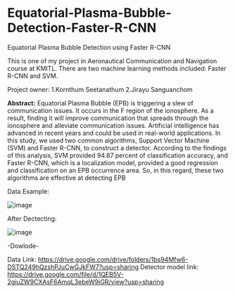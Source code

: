 # Equatorial-Plasma-Bubble-Detection-Faster-R-CNN
Equatorial Plasma Bubble Detection using Faster R-CNN


This is one of my project in Aeronautical Communication and Navigation course at KMITL.
There are two machine learning methods included: Faster R-CNN and SVM.

Project owner: 1.Kornthum Seetanathum 
               2.Jirayu Sanguanchom

**Abstract:**
Equatorial Plasma Bubble (EPB) is triggering a slew of communication issues. It occurs in the F region of the ionosphere. As a result, finding it will improve communication that spreads through the ionosphere and alleviate communication issues. Artificial intelligence has advanced in recent years and could be used in real-world applications. In this study, we used two common algorithms, Support Vector Machine (SVM) and Faster R-CNN, to construct a detector. According to the findings of this analysis, SVM provided 94.87 percent of classification accuracy, and Faster R-CNN, which is a localization model, provided a good regression and classification on an EPB occurrence area. So, in this regard, these two algorithms are effective at detecting EPB


Data Example:

![image](https://user-images.githubusercontent.com/66479775/140593948-7c8ff2b0-8f42-4340-94fe-27df9528d011.png)


After Dectecting:

![image](https://user-images.githubusercontent.com/66479775/140593962-06021ca8-9b97-42c3-b8de-ec8dbd226fd4.png)


-Dowlode-

Data Link: https://drive.google.com/drive/folders/1bs94Mfw6-DSTQ249hQzshPJuCwGJkFW7?usp=sharing
Detector model link: https://drive.google.com/file/d/1QEB5V-2giuZW9CXAsF6AmqL3ebeW9iGR/view?usp=sharing
